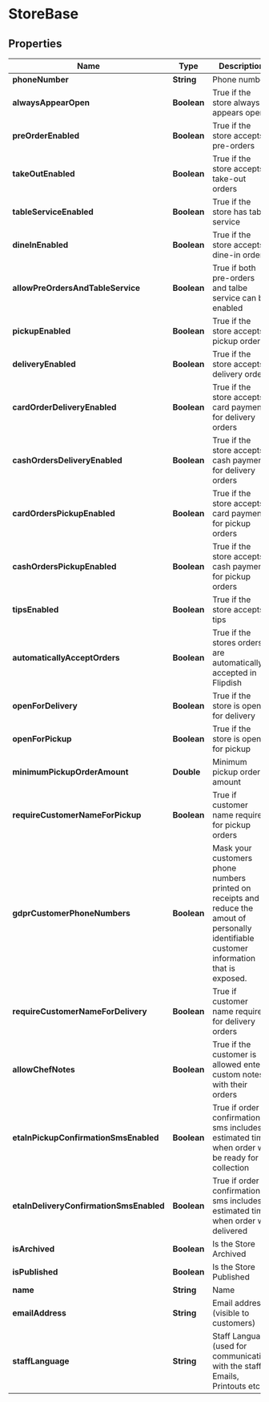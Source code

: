 
# StoreBase

## Properties
Name | Type | Description | Notes
------------ | ------------- | ------------- | -------------
**phoneNumber** | **String** | Phone number |  [optional]
**alwaysAppearOpen** | **Boolean** | True if the store always appears open |  [optional]
**preOrderEnabled** | **Boolean** | True if the store accepts pre-orders |  [optional]
**takeOutEnabled** | **Boolean** | True if the store accepts take-out orders |  [optional]
**tableServiceEnabled** | **Boolean** | True if the store has table service |  [optional]
**dineInEnabled** | **Boolean** | True if the store accepts dine-in orders |  [optional]
**allowPreOrdersAndTableService** | **Boolean** | True if both pre-orders and talbe service can be enabled |  [optional]
**pickupEnabled** | **Boolean** | True if the store accepts pickup orders |  [optional]
**deliveryEnabled** | **Boolean** | True if the store accepts delivery orders |  [optional]
**cardOrderDeliveryEnabled** | **Boolean** | True if the store accepts card payment for delivery orders |  [optional]
**cashOrdersDeliveryEnabled** | **Boolean** | True if the store accepts cash payment for delivery orders |  [optional]
**cardOrdersPickupEnabled** | **Boolean** | True if the store accepts card payment for pickup orders |  [optional]
**cashOrdersPickupEnabled** | **Boolean** | True if the store accepts cash payment for pickup orders |  [optional]
**tipsEnabled** | **Boolean** | True if the store accepts tips |  [optional]
**automaticallyAcceptOrders** | **Boolean** | True if the stores orders are automatically accepted in Flipdish |  [optional]
**openForDelivery** | **Boolean** | True if the store is open for delivery |  [optional]
**openForPickup** | **Boolean** | True if the store is open for pickup |  [optional]
**minimumPickupOrderAmount** | **Double** | Minimum pickup order amount |  [optional]
**requireCustomerNameForPickup** | **Boolean** | True if customer name required for pickup orders |  [optional]
**gdprCustomerPhoneNumbers** | **Boolean** | Mask your customers phone numbers printed on receipts and reduce the amout of personally identifiable customer information that is exposed. |  [optional]
**requireCustomerNameForDelivery** | **Boolean** | True if customer name required for delivery orders |  [optional]
**allowChefNotes** | **Boolean** | True if the customer is allowed enter custom notes with their orders |  [optional]
**etaInPickupConfirmationSmsEnabled** | **Boolean** | True if order confirmation sms includes estimated time when order will be ready for collection |  [optional]
**etaInDeliveryConfirmationSmsEnabled** | **Boolean** | True if order confirmation sms includes estimated time when order will delivered |  [optional]
**isArchived** | **Boolean** | Is the Store Archived |  [optional]
**isPublished** | **Boolean** | Is the Store Published |  [optional]
**name** | **String** | Name |  [optional]
**emailAddress** | **String** | Email address (visible to customers) |  [optional]
**staffLanguage** | **String** | Staff Language (used for communication with the staff)  Emails, Printouts etc |  [optional]



